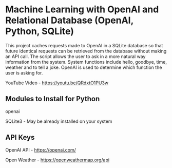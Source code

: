 # Machine Learning with OpenAI and Relational Database (OpenAI, Python, SQLite)

This project caches requests made to OpenAI in a SQLite database so that future identical requests can be retrieved from the database without making an API call.   The script allows the user to ask in a more natural way information from the system. System functions include hello, goodbye, time, weather and to tell a joke.  OpenAI is used to determine which function the user is asking for.

YouTube Video - https://youtu.be/QRdxtO1PU3w

## Modules to Install for Python
openai
 
SQLite3 - May be already installed on your system

## API Keys
OpenAI API - https://openai.com/

Open Weather - https://openweathermap.org/api
